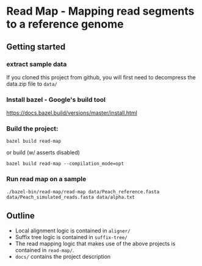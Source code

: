 # Read Map - Mapping read segments to a reference genome

## Getting started

### extract sample data
If you cloned this project from github, you will first need to decompress the data.zip file to `data/`

### Install bazel - Google's build tool
https://docs.bazel.build/versions/master/install.html

### Build the project:
```
bazel build read-map
```

or build (w/ asserts disabled)
```
bazel build read-map --compilation_mode=opt
```

### Run read map on a sample
```
./bazel-bin/read-map/read-map data/Peach_reference.fasta data/Peach_simulated_reads.fasta data/alpha.txt
```

## Outline
* Local alignment logic is contained in `aligner/`
* Suffix tree logic is contained in `suffix-tree/`
* The read mapping logic that makes use of the above projects is contained in `read-map/`.
* `docs/` contains the project description
